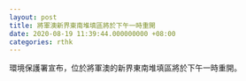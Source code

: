 ```yaml
---
layout: post
title: 將軍澳新界東南堆填區將於下午一時重開
date: 2020-08-19 11:39:44.000000000 +08:00
categories: rthk
---
```


環境保護署宣布，位於將軍澳的新界東南堆填區將於下午一時重開。
